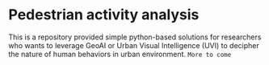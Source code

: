 # Pedestrian activity analysis
This is a repository provided simple python-based solutions for researchers who wants to leverage GeoAI or Urban Visual Intelligence (UVI) to decipher the nature of human behaviors in urban environment.
```More to come```

